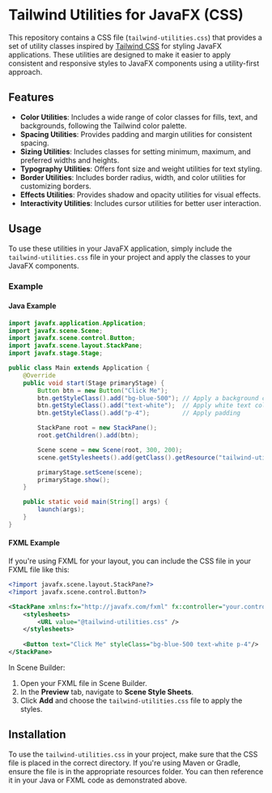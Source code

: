 # Tailwind Utilities for JavaFX (CSS)

This repository contains a CSS file (`tailwind-utilities.css`) that provides a set of utility classes inspired by [Tailwind CSS](https://tailwindcss.com/) for styling JavaFX applications. These utilities are designed to make it easier to apply consistent and responsive styles to JavaFX components using a utility-first approach.

## Features

- **Color Utilities**: Includes a wide range of color classes for fills, text, and backgrounds, following the Tailwind color palette.
- **Spacing Utilities**: Provides padding and margin utilities for consistent spacing.
- **Sizing Utilities**: Includes classes for setting minimum, maximum, and preferred widths and heights.
- **Typography Utilities**: Offers font size and weight utilities for text styling.
- **Border Utilities**: Includes border radius, width, and color utilities for customizing borders.
- **Effects Utilities**: Provides shadow and opacity utilities for visual effects.
- **Interactivity Utilities**: Includes cursor utilities for better user interaction.

## Usage

To use these utilities in your JavaFX application, simply include the `tailwind-utilities.css` file in your project and apply the classes to your JavaFX components.

### Example

#### Java Example

```java
import javafx.application.Application;
import javafx.scene.Scene;
import javafx.scene.control.Button;
import javafx.scene.layout.StackPane;
import javafx.stage.Stage;

public class Main extends Application {
    @Override
    public void start(Stage primaryStage) {
        Button btn = new Button("Click Me");
        btn.getStyleClass().add("bg-blue-500"); // Apply a background color
        btn.getStyleClass().add("text-white");  // Apply white text color
        btn.getStyleClass().add("p-4");         // Apply padding

        StackPane root = new StackPane();
        root.getChildren().add(btn);

        Scene scene = new Scene(root, 300, 200);
        scene.getStylesheets().add(getClass().getResource("tailwind-utilities.css").toExternalForm());

        primaryStage.setScene(scene);
        primaryStage.show();
    }

    public static void main(String[] args) {
        launch(args);
    }
}
```

#### FXML Example

If you're using FXML for your layout, you can include the CSS file in your FXML file like this:

```xml
<?import javafx.scene.layout.StackPane?>
<?import javafx.scene.control.Button?>

<StackPane xmlns:fx="http://javafx.com/fxml" fx:controller="your.controller.Class">
    <stylesheets>
        <URL value="@tailwind-utilities.css" />
    </stylesheets>
    
    <Button text="Click Me" styleClass="bg-blue-500 text-white p-4"/>
</StackPane>
```

In Scene Builder:
1. Open your FXML file in Scene Builder.
2. In the **Preview** tab, navigate to **Scene Style Sheets**.
3. Click **Add** and choose the `tailwind-utilities.css` file to apply the styles.

## Installation

To use the `tailwind-utilities.css` in your project, make sure that the CSS file is placed in the correct directory. If you're using Maven or Gradle, ensure the file is in the appropriate resources folder. You can then reference it in your Java or FXML code as demonstrated above.
